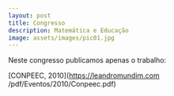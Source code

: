 ```yaml
---
layout: post
title: Congresso
description: Matemática e Educação
image: assets/images/pic01.jpg
---
```


Neste congresso publicamos apenas o trabalho:

[CONPEEC, 2010](https://leandromundim.com /pdf/Eventos/2010/Conpeec.pdf)

